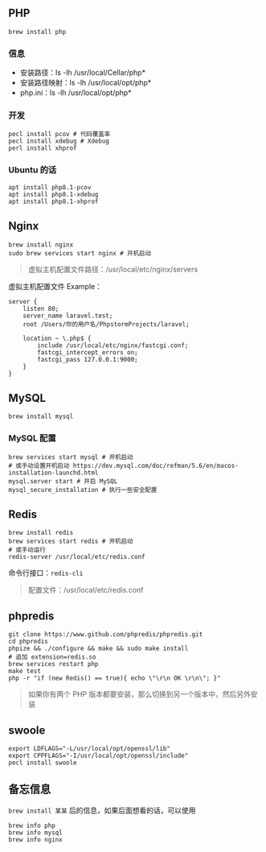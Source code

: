 ## PHP

```
brew install php
```
### 信息

- 安装路径：ls -lh /usr/local/Cellar/php*
- 安装路径映射：ls -lh /usr/local/opt/php*
- php.ini：ls -lh /usr/local/opt/php*

### 开发

```shell
pecl install pcov # 代码覆盖率
pecl install xdebug # Xdebug
perl install xhprof
```

### Ubuntu 的话

```shell
apt install php8.1-pcov
apt install php8.1-xdebug
apt install php8.1-xhprof
```

## Nginx

```
brew install nginx
sudo brew services start nginx # 开机启动
```

> 虚拟主机配置文件路径：/usr/local/etc/nginx/servers

虚拟主机配置文件 Example：

```nginx
server {
    listen 80;
    server_name laravel.test;
    root /Users/你的用户名/PhpstormProjects/laravel;

    location ~ \.php$ {
        include /usr/local/etc/nginx/fastcgi.conf;
        fastcgi_intercept_errors on;
        fastcgi_pass 127.0.0.1:9000;
    }
}
```

## MySQL

```
brew install mysql
```

### MySQL 配置

```
brew services start mysql # 开机启动
# 或手动设置开机启动 https://dev.mysql.com/doc/refman/5.6/en/macos-installation-launchd.html
mysql.server start # 开启 MySQL
mysql_secure_installation # 执行一些安全配置
```

## Redis

```shell
brew install redis
brew services start redis # 开机启动
# 或手动运行
redis-server /usr/local/etc/redis.conf
```

命令行接口：`redis-cli`

> 配置文件：/usr/local/etc/redis.conf

## phpredis

```shell
git clone https://www.github.com/phpredis/phpredis.git
cd phpredis
phpize && ./configure && make && sudo make install
# 追加 extension=redis.so
brew services restart php
make test
php -r "if (new Redis() == true){ echo \"\r\n OK \r\n\"; }"
```

> 如果你有两个 PHP 版本都要安装，那么切换到另一个版本中，然后另外安装

## swoole

```sehll
export LDFLAGS="-L/usr/local/opt/openssl/lib"
export CPPFLAGS="-I/usr/local/opt/openssl/include"
pecl install swoole
```

## 备忘信息

`brew install 某某` 后的信息，如果后面想看的话，可以使用

```
brew info php
brew info mysql
brew info nginx
```
